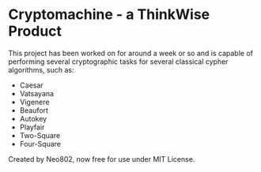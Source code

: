 # Cryptomachine - a ThinkWise Product
This project has been worked on for around a week or so and is capable of performing several cryptographic tasks for several classical cypher algorithms, such as:
- Caesar 
- Vatsayana
- Vigenere
- Beaufort
- Autokey
- Playfair
- Two-Square
- Four-Square

Created by Neo802, now free for use under MIT License.
